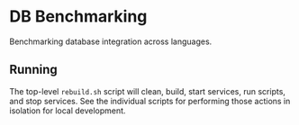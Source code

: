 # DB Benchmarking

Benchmarking database integration across languages.

## Running


The top-level `rebuild.sh` script will clean, build, start services, run scripts, and stop services.
See the individual scripts for performing those actions in isolation for local development.
